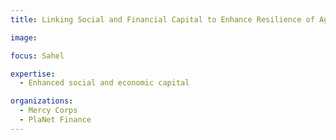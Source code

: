 ```yaml
---
title: Linking Social and Financial Capital to Enhance Resilience of Agro-Pastoral Communities (LEAP) in Niger and Mali

image: 

focus: Sahel

expertise:
  - Enhanced social and economic capital

organizations:
  - Mercy Corps
  - PlaNet Finance
---
```

